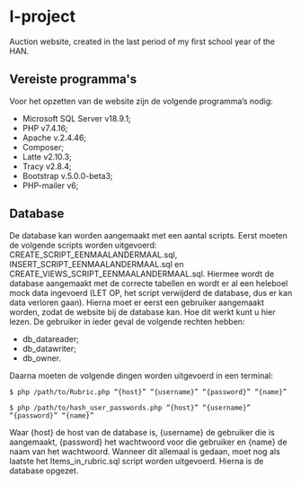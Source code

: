 # I-project

Auction website, created in the last period of my first school year of the HAN.

## Vereiste programma's

Voor het opzetten van de website zijn de volgende programma’s nodig:

- Microsoft SQL Server v18.9.1;
- PHP v7.4.16;
- Apache v.2.4.46;
- Composer;
- Latte v2.10.3;
- Tracy v2.8.4;
- Bootstrap v.5.0.0-beta3;
- PHP-mailer v6;

## Database

De database kan worden aangemaakt met een aantal scripts. Eerst moeten de volgende scripts worden uitgevoerd: CREATE_SCRIPT_EENMAALANDERMAAL.sql, INSERT_SCRIPT_EENMAALANDERMAAL.sql en CREATE_VIEWS_SCRIPT_EENMAALANDERMAAL.sql. Hiermee wordt de database aangemaakt met de correcte tabellen en wordt er al een heleboel mock data ingevoerd (LET OP, het script verwijderd de database, dus er kan data verloren gaan). Hierna moet er eerst een gebruiker aangemaakt worden, zodat de website bij de database kan. Hoe dit werkt kunt u hier lezen. De gebruiker in ieder geval de volgende rechten hebben:

- db_datareader;
- db_datawriter;
- db_owner.

Daarna moeten de volgende dingen worden uitgevoerd in een terminal:

```$ php /path/to/Rubric.php “{host}” “{username}” “{password}” “{name}”```

```$ php /path/to/hash_user_passwords.php “{host}” “{username}” “{password}” “{name}”```

Waar {host} de host van de database is, {username} de gebruiker die is aangemaakt, {password} het wachtwoord voor die gebruiker en {name} de naam van het wachtwoord.
Wanneer dit allemaal is gedaan, moet nog als laatste het Items_in_rubric.sql script worden uitgevoerd. Hierna is de database opgezet.
